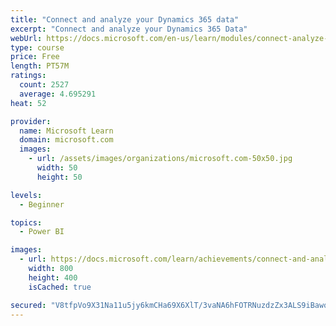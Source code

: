 ```yaml
---
title: "Connect and analyze your Dynamics 365 data​"
excerpt: "Connect and analyze your Dynamics 365 Data​"
webUrl: https://docs.microsoft.com/en-us/learn/modules/connect-analyze-dynamics-365-data/
type: course
price: Free
length: PT57M
ratings:
  count: 2527
  average: 4.695291
heat: 52

provider:
  name: Microsoft Learn
  domain: microsoft.com
  images:
    - url: /assets/images/organizations/microsoft.com-50x50.jpg
      width: 50
      height: 50

levels:
  - Beginner

topics:
  - Power BI

images:
  - url: https://docs.microsoft.com/learn/achievements/connect-and-analyze-your-microsoft-dynamics-365-data-social.png
    width: 800
    height: 400
    isCached: true

secured: "V8tfpVo9X31Na11u5jy6kmCHa69X6XlT/3vaNA6hFOTRNuzdzZx3ALS9iBawqeIjUpgviDtrdY+vCRuNAFkyYouahH1mHYkMlSnLtwsGUsTj0/DtIR93pj0S2NpHs0z1tT+5ar6t9OK0QNgjyBKkCmM2atBzvEmI6VA4xjJ1bNR/+LYIP1RzrGhrkjaSzTN7N0AtcU0X5XpiD+Ol7M6AI/TWSbDrWx72Lfyt99Iux9eQuvMMSVPJvBt+/KXOoH69GV2dHaxNnkNFB71Ho/yS8072E6TH3EtJ0bi5UvaxfJ37VdPPUcXO0Mj4MewwzApjXEfSfhi2eFJw/eB/nNwZ65qukJvT0hwZ0MLBakHjf9Yc66XmMfERAX/QPJ7x2DqB11JnBoZWp6bzUcZT8FuTKgQ448tt2aof4TgcaRRIHzo=;ENssQDsGuKMO0ertMHNQSg=="
---
```


